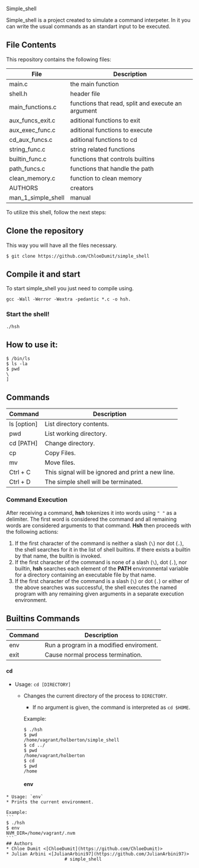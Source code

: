  Simple_shell

 Simple_shell is a project created to simulate a command interpeter. In it you can write the usual commands as an standart input to be executed.

 ## File Contents
 This repository contains the following files:

 |   **File**   |   **Description**   |
 | -------------- | --------------------- |
 | main.c | the main function |
 | shell.h | header file |
 | main_functions.c | functions that read, split and execute an argument |
 | aux_funcs_exit.c | aditional functions to exit |
 | aux_exec_func.c | aditional functions to execute |
 | cd_aux_funcs.c | aditional functions to cd |
 | string_func.c | string related functions |
 | builtin_func.c | functions that controls builtins |
 | path_funcs.c | functions that handle the path |
 | clean_memory.c | function to clean memory |
 | AUTHORS | creators |
 | man_1_simple_shell | manual |

 To utilize this shell, follow the next steps:

 ## Clone the repository

 This way you will have all the files necessary.

 ```
 $ git clone https://github.com/ChloeDumit/simple_shell
 ```

 ## Compile it and start

 To start simple_shell you just need to compile using.

 ```
 gcc -Wall -Werror -Wextra -pedantic *.c -o hsh.
 ```

 ### Start the shell!

 ```
 ./hsh
 ```

 ## How to use it:

 ```
 $ /bin/ls
 $ ls -la
 $ pwd
 \
 ]
 ```
 ## Commands
 |   **Command**   |   **Description**   |
 | -------------- | --------------------- |
 | ls [option] | List directory contents. |
 | pwd | List working directory. |
 | cd [PATH] | Change directory. |
 | cp | Copy Files. |
 | mv | Move files. |
 | Ctrl + C | This signal will be ignored and print a new line. |
 | Ctrl + D | The simple shell will be terminated. |

 ### Command Execution

 After receiving a command, **hsh** tokenizes it into words using `" "` as a delimiter. The first word is considered the command and all remaining words are considered arguments to that command. **Hsh** then proceeds with the following actions:
 1. If the first character of the command is neither a slash (`\`) nor dot (`.`), the shell searches for it in the list of shell builtins. If there exists a builtin by that name, the builtin is invoked.
 2. If the first character of the command is none of a slash (`\`), dot (`.`), nor builtin, **hsh** searches each element of the **PATH** environmental variable for a directory containing an executable file by that name.
 3. If the first character of the command is a slash (`\`) or dot (`.`) or either of the above searches was successful, the shell executes the named program with any remaining given arguments in a separate execution environment.

 ## Builtins Commands
 |   **Command**   |   **Description**   |
 | -------------- | --------------------- |
 | env |  Run a program in a modified enviroment. |
 | exit | Cause normal process termination. |
 #### cd
   * Usage: `cd [DIRECTORY]`
     * Changes the current directory of the process to `DIRECTORY`.
       * If no argument is given, the command is interpreted as `cd $HOME`.

       Example:
       ```
       $ ./hsh
       $ pwd
       /home/vagrant/holberton/simple_shell
       $ cd ../
       $ pwd
       /home/vagrant/holberton
       $ cd
       $ pwd
       /home
       ```

       #### env
	* Usage: `env`
	* Prints the current environment.

	Example:
	```
	$ ./hsh
	$ env
	NVM_DIR=/home/vagrant/.nvm
	```
	## Authors
	* Chloe Dumit <[ChloeDumit](https://github.com/ChloeDumit)>
	* Julian Arbini <[JulianArbini97](https://github.com/JulianArbini97)>
				          # simple_shell